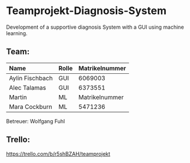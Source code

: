 # Teamprojekt-Diagnosis-System
Development of a supportive diagnosis System with a GUI using machine learning.

## Team:
| Name | Rolle | Matrikelnummer |
|:---------|---|---|
| Aylin Fischbach | GUI | 6069003 |
| Alec Talamas | GUI | 6373551 |
| Martin | ML | Matrikelnummer |
| Mara Cockburn | ML | 5471236 |

Betreuer: Wolfgang Fuhl

## Trello: 
https://trello.com/b/r5shBZAH/teamprojekt
